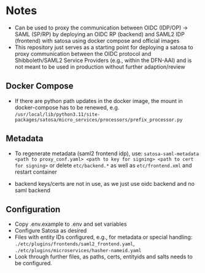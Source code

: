 # Notes
- Can be used to proxy the communication between OIDC (IDP/OP) -> SAML (SP/RP) by deploying an OIDC RP (backend) and SAML2 IDP (frontend) with satosa using docker compose and official images
- This repository just serves as a starting point for deploying a satosa to proxy communication between the OIDC protocol and Shibboleth/SAML2 Service Providers (e.g., within the DFN-AAI) and is not meant to be used in production without further adaption/review

## Docker Compose 
- If there are python path updates in the docker image, the mount in docker-compose has to be renewed, e.g.
``/usr/local/lib/python3.11/site-packages/satosa/micro_services/processors/prefix_processor.py``

## Metadata
- To regenerate metadata (saml2 frontend idp), 
use:
``satosa-saml-metadata <path to proxy_conf.yaml> <path to key for signing> <path to cert for signing>``
or delete ``etc/backend.*`` as well as ``etc/frontend.xml`` and restart container

- backend keys/certs are not in use, as we just use oidc backend and no saml backend

## Configuration
- Copy .env.example to .env and set variables
- Configure Satosa as desired
- Files with entity IDs configured, e.g., for metadata or special handling:
``./etc/plugins/frontends/saml2_frontend.yaml``, ``./etc/plugins/microservices/hasher-nameid.yaml``
- Look through further files, as paths, certs, entityids and salts needs to be configured. 
